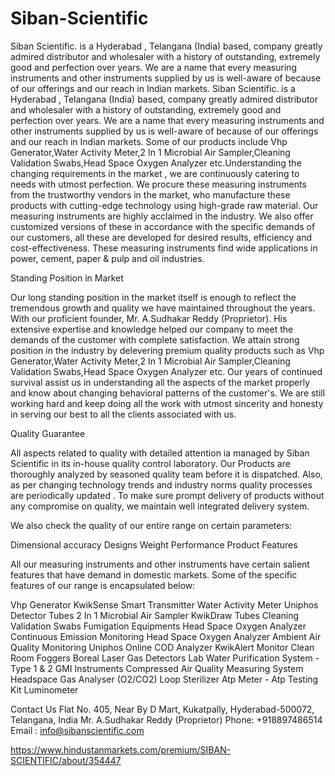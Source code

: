 # Siban-Scientific
Siban Scientific. is a Hyderabad , Telangana (India) based, company greatly admired distributor and wholesaler with a history of outstanding, extremely good and perfection over years. We are a name that every measuring instruments and other instruments supplied by us is well-aware of because of our offerings and our reach in Indian markets.
Siban Scientific. is a Hyderabad , Telangana (India) based, company greatly admired distributor and wholesaler with a history of outstanding, extremely good and perfection over years. We are a name that every measuring instruments and other instruments supplied by us is well-aware of because of our offerings and our reach in Indian markets. Some of our products include Vhp Generator,Water Activity Meter,2 In 1 Microbial Air Sampler,Cleaning Validation Swabs,Head Space Oxygen Analyzer etc.Understanding the changing requirements in the market , we are continuously catering to needs with utmost perfection. We procure these measuring instruments from the trustworthy vendors in the market, who manufacture these products with cutting-edge technology using high-grade raw material. Our measuring instruments are highly acclaimed in the industry. We also offer customized versions of these in accordance with the specific demands of our customers, all these are developed for desired results, efficiency and cost-effectiveness. These measuring instruments find wide applications in power, cement, paper & pulp and oil industries.

Standing Position in Market

Our long standing position in the market itself is enough to reflect the tremendous growth and quality we have maintained throughout the years. With our proficient founder, Mr. A.Sudhakar Reddy (Proprietor). His extensive expertise and knowledge helped our company to meet the demands of the customer with complete satisfaction. We attain strong position in the industry by delevering premium quality products such as Vhp Generator,Water Activity Meter,2 In 1 Microbial Air Sampler,Cleaning Validation Swabs,Head Space Oxygen Analyzer etc. Our years of continued survival assist us in understanding all the aspects of the market properly and know about changing behavioral patterns of the customer's. We are still working hard and keep doing all the work with utmost sincerity and honesty in serving our best to all the clients associated with us.

Quality Guarantee

All aspects related to quality with detailed attention ia managed by Siban Scientific in its in-house quality control laboratory. Our Products are thoroughly analyzed by seasoned quality team before it is dispatched. Also, as per changing technology trends and industry norms quality processes are periodically updated . To make sure prompt delivery of products without any compromise on quality, we maintain well integrated delivery system.

We also check the quality of our entire range on certain parameters:

Dimensional accuracy
Designs
Weight
Performance
Product Features

All our measuring instruments and other instruments have certain salient features that have demand in domestic markets. Some of the specific features of our range is encapsulated below:

 

Vhp Generator
KwikSense Smart Transmitter
Water Activity Meter
Uniphos Detector Tubes
2 In 1 Microbial Air Sampler
KwikDraw Tubes
Cleaning Validation Swabs
Fumigation Equipments
Head Space Oxygen Analyzer
Continuous Emission Monitoring
Head Space Oxygen Analyzer
Ambient Air Quality Monitoring
Uniphos Online COD Analyzer
KwikAlert Monitor
Clean Room Foggers
Boreal Laser Gas Detectors
Lab Water Purification System - Type 1 & 2
GMI Instruments
Compressed Air Quality Measuring System
Headspace Gas Analyser (O2/CO2)
Loop Sterilizer
Atp Meter - Atp Testing Kit Luminometer
​

 

 

Contact Us
Flat No. 405, Near By D Mart, Kukatpally, Hyderabad-500072, Telangana, India
Mr. A.Sudhakar Reddy (Proprietor)
Phone: +918897486514
Email : info@sibanscientific.com

https://www.hindustanmarkets.com/premium/SIBAN-SCIENTIFIC/about/354447
